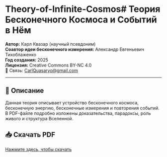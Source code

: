 # Theory-of-Infinite-Cosmos# Теория Бесконечного Космоса и Событий в Нём

**Автор:** Карл Квазар (научный псевдоним)  
**Соавтор идеи бесконечного измерения:** Александр Евгеньевич Тихоблаженко  
**Год создания:** 2025  
**Лицензия:** Creative Commons BY-NC 4.0  
📧 Связь: CarlQuasaryo@gmail.com

---

## 📄 Описание

Данная теория описывает устройство бесконечного космоса, бесконечную энергию, бесконечные измерения и повторения событий.  
В PDF-файле подробно изложены доказательства, парадоксы, роль живого и структура Вселенной.

## 📥 Скачать PDF

[Нажмите здесь, чтобы скачать](./Teoriya_Beskonechnogo_Kosmosa_Kvazar_2025.pdf)
